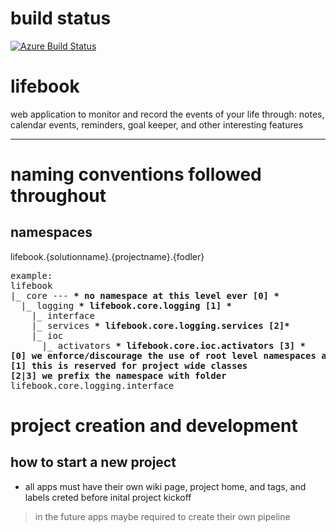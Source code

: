 # build status
[![Azure Build Status](https://dev.azure.com/mkmuhammadkhan/mk_muhammadkhan/_apis/build/status/mkcoder.lifebook?branchName=develop)](https://dev.azure.com/mkmuhammadkhan/mk_muhammadkhan/_build/latest?definitionId=1?branchName=develop)


# lifebook
web application to monitor and record the events of your life through: notes, calendar events, reminders, goal keeper, and other interesting features

---

# naming conventions followed throughout
## namespaces
lifebook.{solutionname}.{projectname}.{fodler}
<pre>
example:
lifebook
|_ core --- <b>* no namespace at this level ever [0] *</b>
  |_ logging <b>* lifebook.core.logging [1] *</b>
    |_ interface
    |_ services <b>* lifebook.core.logging.services [2]*</b>
    |_ ioc
      |_ activators <b>* lifebook.core.ioc.activators [3] *</b> 
<b>[0] we enforce/discourage the use of root level namespaces and restricted to very limited use</b>
<b>[1] this is reserved for project wide classes </b>
<b>[2|3] we prefix the namespace with folder </b>
lifebook.core.logging.interface
</pre>     

# project creation and development
## how to start a new project
* all apps must have their own wiki page, project home, and tags, and labels creted before inital project kickoff
> in the future apps maybe required to create their own pipeline 

